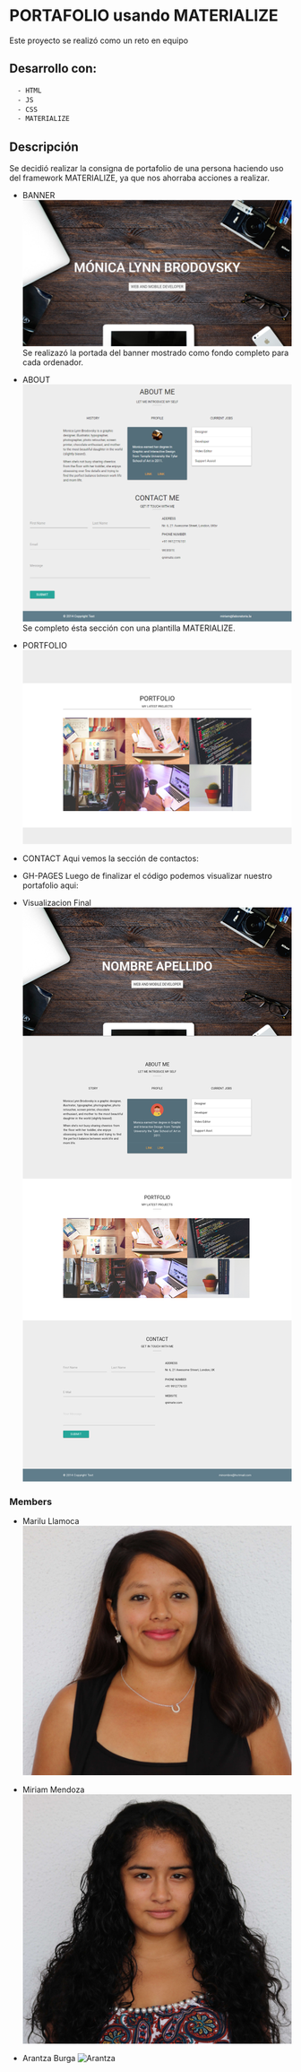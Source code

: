 # PORTAFOLIO usando MATERIALIZE
Este proyecto se realizó como un reto en equipo


## Desarrollo con:
```sh
  - HTML
  - JS
  - CSS
  - MATERIALIZE
```

## Descripción
  Se decidió realizar la consigna de portafolio de una persona haciendo uso del framework MATERIALIZE, ya que nos ahorraba     acciones a realizar.

+ BANNER  
  ![banner](assets/screenshot/banner.png)
Se realizazó la portada del banner mostrado como fondo completo para cada ordenador.

+ ABOUT  
  ![about](assets/screenshot/about-contact.png)
Se completo ésta sección con una plantilla MATERIALIZE.

+ PORTFOLIO  
  ![portfolio](assets/screenshot/portfolio.png)
+ CONTACT
Aqui vemos la sección de contactos:

+ GH-PAGES
Luego de finalizar el código podemos visualizar nuestro portafolio aqui:

+ Visualizacion Final 
  ![final](assets/screenshot/final.png)
### Members

- Marilu Llamoca
![Marilu](assets/photo-members/Marilu.png)

- Miriam Mendoza 
![Miriam](assets/photo-members/Miriam.png)

- Arantza Burga
![Arantza](assets/photo-members/Arantza.png)
